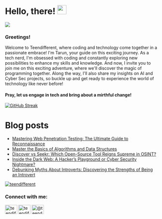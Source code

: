 # Hello, there! <img src="https://raw.githubusercontent.com/MartinHeinz/MartinHeinz/master/wave.gif" width="30px">
![](https://komarev.com/ghpvc/?username=teendifferent&color=brightgreen)

### Greetings! 
Welcome to Teendifferent, where coding and technology come together in a passionate embrace! I'm Tarun, your guide on this exciting journey. As a tech nerd, I'm obsessed with coding and constantly exploring new possibilities to enhance my skills and knowledge. And now, I invite you to join me on this exciting adventure, where we'll discover the magic of programming together. Along the way, I'll also share my insights on AI and Cyber Sec projects, so buckle up and get ready to experience the world of technology like never before!

#### Pray, let us engage in tech and bring about a mirthful change!

[![GitHub Streak](https://streak-stats.demolab.com?user=teendifferent&theme=tokyonight&hide_border=true&background=EB545400)](https://git.io/streak-stats)

# Blog posts

<!-- BLOG-POST-LIST:START -->
- [Mastering Web Penetration Testing: The Ultimate Guide to Reconnaissance](https://osintteam.blog/mastering-web-penetration-testing-the-ultimate-guide-to-reconnaissance-6b90255b7700?source=rss-9ecb664d87c1------2)
- [Master the Basics of Algorithms and Data Structures](https://medium.com/@teendifferent7/master-the-basics-of-algorithms-and-data-structures-e3805f31c63?source=rss-9ecb664d87c1------2)
- [Discover vs Seekr: Which Open-Source Tool Reigns Supreme in OSINT?](https://medium.com/@teendifferent7/discover-vs-seekr-which-open-source-tool-reigns-supreme-in-osint-47e93cbe0be3?source=rss-9ecb664d87c1------2)
- [Inside the Dark Web: A Hacker’s Playground or Cyber Security Nightmare?](https://medium.com/@teendifferent7/inside-the-dark-web-a-hackers-playground-or-cyber-security-nightmare-a0b86884ad48?source=rss-9ecb664d87c1------2)
- [Debunking Myths About Introverts: Discovering the Strengths of Being an Introvert](https://medium.com/@teendifferent7/debunking-myths-about-introverts-discovering-the-strengths-of-being-an-introvert-d5a1a12f715c?source=rss-9ecb664d87c1------2)
<!-- BLOG-POST-LIST:END -->


<p align="left"> <a href="https://github.com/ryo-ma/github-profile-trophy"><img src="https://github-profile-trophy.vercel.app/?username=teendifferent&theme=dracula" alt="teendifferent" /></a> </p>

<h3 align="left">Connect with me:</h3>
<p align="left">
<a href="https://twitter.com/teendifferent2" target="blank"><img align="center" src="https://raw.githubusercontent.com/rahuldkjain/github-profile-readme-generator/master/src/images/icons/Social/twitter.svg" alt="teendifferent2" height="30" width="40" /></a>
<a href="https://instagram.com/teendifferent7" target="blank"><img align="center" src="https://raw.githubusercontent.com/rahuldkjain/github-profile-readme-generator/master/src/images/icons/Social/instagram.svg" alt="teendifferent7" height="30" width="40" /></a>
<a href="https://medium.com/@teendifferent7" target="blank"><img align="center" src="https://raw.githubusercontent.com/rahuldkjain/github-profile-readme-generator/master/src/images/icons/Social/medium.svg" alt="@teendifferent7" height="30" width="40" /></a>
</p>

<!--
**REDDITARUN/REDDITARUN** is a ✨ _special_ ✨ repository because its `README.md` (this file) appears on your GitHub profile.

Here are some ideas to get you started:

- 🔭 I’m currently working on ...
- 🌱 I’m currently learning ...
- 👯 I’m looking to collaborate on ...
- 🤔 I’m looking for help with ...
- 💬 Ask me about ...
- 📫 How to reach me: ...
- 😄 Pronouns: ...
- ⚡ Fun fact: ...
-->
